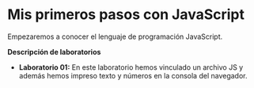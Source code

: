 # Mis primeros pasos con JavaScript

Empezaremos a conocer el lenguaje de programación JavaScript.

**Descripción de laboratorios**
- **Laboratorio 01:** En este laboratorio hemos vinculado un archivo JS y además hemos impreso texto y números en la consola del navegador.